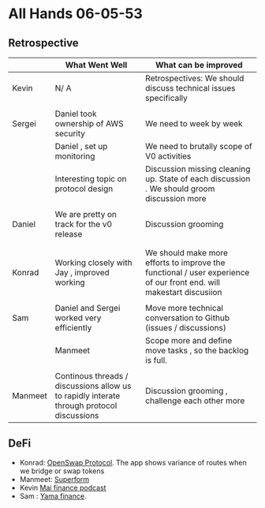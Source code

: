 # All Hands 06-05-53

## Retrospective

|         | What Went Well                                                                            | What can be improved                                                                                                |
| ------- | ----------------------------------------------------------------------------------------- | ------------------------------------------------------------------------------------------------------------------- |
| Kevin   | N/ A                                                                                      | Retrospectives: We should discuss technical issues specifically                                                     |
|         |                                                                                           |                                                                                                                     |
| Sergei  | Daniel took ownership of AWS security                                                     | We need to week by week                                                                                             |
|         | Daniel , set up monitoring                                                                | We need to brutally scope of V0 activities                                                                          |
|         | Interesting topic on protocol design                                                      | Discussion missing cleaning up. State of each discussion . We should groom discussion more                          |
|         |                                                                                           |                                                                                                                     |
| Daniel  | We are pretty on track for the v0 release                                                 | Discussion grooming                                                                                                 |
|         |                                                                                           |                                                                                                                     |
|         |                                                                                           |                                                                                                                     |
| Konrad  | Working closely with Jay , improved working                                               | We should make more efforts to improve the functional / user experience of our front end. will makestart discusiion |
|         |                                                                                           |                                                                                                                     |
| Sam     | Daniel and Sergei worked very efficiently                                                 | Move more technical conversation to Github (issues / discussions)                                                   |
|         | Manmeet                                                                                   | Scope more and define move tasks , so the backlog is full.                                                          |
|         |                                                                                           |                                                                                                                     |
| Manmeet | Continous threads / discussions allow us to rapidly interate through protocol discussions | Discussion grooming , challenge each other more                                                                     |


## DeFi

* Konrad: [OpenSwap Protocol](https://www.openswap.xyz/). The app shows variance of routes when we bridge or swap tokens
* Manmeet: [Superform](https://www.superform.xyz/)
* Kevin	[Mai finance podcast](https://podcasts.apple.com/us/podcast/secrets-of-maintaining-a-thriving-stablecoin-w-qidao/id1628697864?i=1000611742013)
* Sam : [Yama finance](https://yama.finance/).
